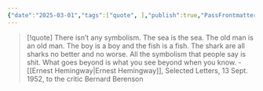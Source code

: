 ```yaml
---
{"date":"2025-03-01","tags":["quote", ],"publish":true,"PassFrontmatter":true}
---
```


> [!quote] There isn’t any symbolism. The sea is the sea. The old man is an old man. The boy is a boy and the fish is a fish. The shark are all sharks no better and no worse. All the symbolism that people say is shit. What goes beyond is what you see beyond when you know.
> \- [[Ernest Hemingway\|Ernest Hemingway]], Selected Letters, 13 Sept. 1952, to the critic Bernard Berenson
